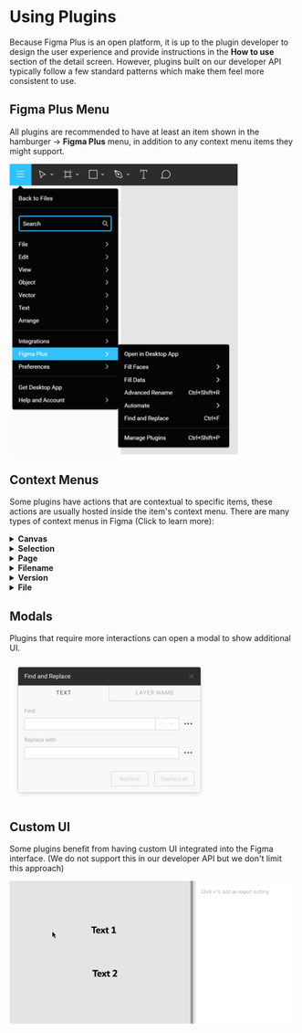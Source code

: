 # Using Plugins

Because Figma Plus is an open platform, it is up to the plugin developer to design the user experience and provide instructions in the **How to use** section of the detail screen. However, plugins built on our developer API typically follow a few standard patterns which make them feel more consistent to use.

## Figma Plus Menu

All plugins are recommended to have at least an item shown in the hamburger -> **Figma Plus** menu, in addition to any context menu items they might support.

<img src="images/pluginsMenu.jpg" width="400">

## Context Menus

Some plugins have actions that are contextual to specific items, these actions are usually hosted inside the item's context menu. There are many types of context menus in Figma (Click to learn more):

<details>
	<summary><b>Canvas</b></summary>
	<p>Canvas menu is suitable for global or general actions that are not specific to the selected objects.</p>

  <img src="images/canvasMenu.jpg" width="300">

</details>

<details>
	<summary><b>Selection</b></summary>

  <p>Selection menu is suitable for actions specific to the selected objects.</p>

  <img src="images/selectionMenu.jpg" width="300">

<img src="images/objectsPanelMenu.jpg" width="400">

</details>

<details>
	<summary><b>Page</b></summary>

<p>Page menu is suitable for actions specific to a page.</p>

<img src="images/pageMenu.jpg" width="400">
</details>

<details>
	<summary><b>Filename</b></summary>

<p>This is the menu that shows up when clicking on chevron next to the file name at the top. It is best used for actions specific to the current file.</p>

<img src="images/filenameMenu.jpg" width="300">
</details>

<details>
	<summary><b>Version</b></summary>

<p>Version menu is suitable for actions specific to a version in the versions pane.</p>

<img src="images/versionMenu.jpg" width="300">
</details>

<details>
	<summary><b>File</b></summary>

<p>This is the menu that shows up when right clicking on a file in the file browser. It is best used for actions specific to the selected file.</p>

<img src="images/fileMenu.jpg" width="450">
</details>

## Modals

Plugins that require more interactions can open a modal to show additional UI.

<img src="images/findAndReplace.png" width="350">

## Custom UI

Some plugins benefit from having custom UI integrated into the Figma interface. (We do not support this in our developer API but we don't limit this approach)

<img src="images/arabic.gif" width="500">
